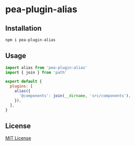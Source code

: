# pea-plugin-alias

## Installation

```sh
npm i pea-plugin-alias
```

## Usage

```js
import alias from 'pea-plugin-alias'
import { join } from 'path'

export default {
  plugins: [
    alias({
      '@components': join(__dirname, 'src/components'),
    }),
  ],
}
```

## License

[MIT License](https://github.com/forsigner/pea-plugins/blob/master/LICENSE)
